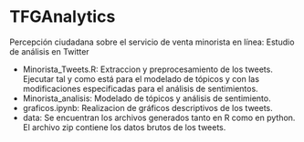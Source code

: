 # TFGAnalytics
Percepción ciudadana sobre el servicio de venta minorista en línea: Estudio de análisis en Twitter

- Minorista_Tweets.R: Extraccion y preprocesamiento de los tweets. Ejecutar tal y como está para el modelado de tópicos y 
   con las modificaciones especificadas para el análisis de sentimientos.
- Minorista_analisis: Modelado de tópicos y análisis de sentimiento.
- graficos.ipynb: Realizacion de gráficos descriptivos de los tweets.
- data: Se encuentran los archivos generados tanto en R como en python. El archivo zip contiene los datos brutos de los tweets.


